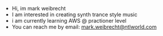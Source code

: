 - Hi, im mark weibrecht
- I am interested in creating synth trance style music
- i am currently learning AWS @ practioner level
- You can reach me by email: mark.weibrecht@ntlworld.com

<!---
markiew88/markiew88 is a ✨ special ✨ repository because its `README.md` (this file) appears on your GitHub profile.
You can click the Preview link to take a look at your changes.
--->

